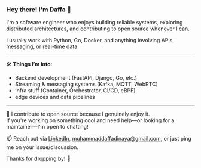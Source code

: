 ### Hey there! I'm Daffa 👋

I'm a software engineer who enjoys building reliable systems, exploring distributed architectures, and contributing to open source whenever I can.

I usually work with Python, Go, Docker, and anything involving APIs, messaging, or real-time data.

---

🛠 **Things I’m into:**  
- Backend development (FastAPI, Django, Go, etc.)  
- Streaming & messaging systems (Kafka, MQTT, WebRTC)  
- Infra stuff (Container, Orchestrator, CI/CD, eBPF)  
- edge devices and data pipelines  

---

🌱 I contribute to open source because I genuinely enjoy it.  
If you're working on something cool and need help—or looking for a maintainer—I'm open to chatting!

📫 Reach out via [LinkedIn](https://linkedin.com/in/mdaffad), [muhammaddaffadinaya@gmail.com](mailto:muhammaddaffadinaya@gmail.com), or just ping me on your issue/discussion.

Thanks for dropping by! 🚀
